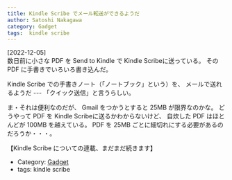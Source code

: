 ```yaml
---
title: Kindle Scribe でメール転送ができるようだ
author: Satoshi Nakagawa
category: Gadget
tags:  kindle scribe
---
```


[2022-12-05]  
 数日前に小さな PDF を Send to Kindle で
Kindle Scribeに送っている。
その PDF に手書きでいろいろ書き込んだ。

 Kindle Scribe での手書きノート（「ノートブック」という）を、
メールで送れるようだ ---
「クイック送信」と言うらしい。

 ま・それは便利なのだが、
Gmail をつかうとすると 25MB が限界なのかな。
どうやって PDF を Kindle Scribeに送るかわからないけど、
自炊した PDF はほとんどが 100MB を越えている。
PDF を 25MB ごとに細切れにする必要があるのだろうか・・・。

 【Kindle Scribe についての連載、まだまだ続きます】

- Category: [Gadget](/categories.html#Gadget)
- tags:  kindle scribe
